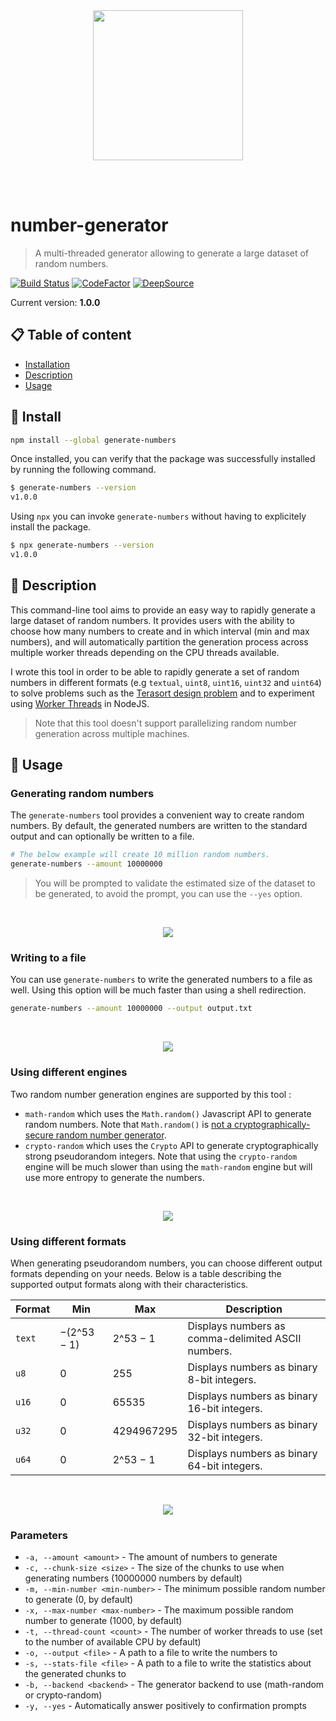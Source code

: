 <br /><br /><br /><br />
<p align="center">
  <img width="240" src="assets/icon.png" />
</p>
<br /><br />

# number-generator
> A multi-threaded generator allowing to generate a large dataset of random numbers.

[![Build Status](https://app.travis-ci.com/HQarroum/number-generator.svg?branch=master)](https://app.travis-ci.com/HQarroum/number-generator)
[![CodeFactor](https://www.codefactor.io/repository/github/hqarroum/number-generator/badge)](https://www.codefactor.io/repository/github/hqarroum/number-generator)
[![DeepSource](https://deepsource.io/gh/HQarroum/number-generator.svg/?label=active+issues&show_trend=true)](https://deepsource.io/gh/HQarroum/number-generator/?ref=repository-badge)

Current version: **1.0.0**

## 📋 Table of content

- [Installation](#-install)
- [Description](#-description)
- [Usage](#usage)

## 🚀 Install

```bash
npm install --global generate-numbers
```

Once installed, you can verify that the package was successfully installed by running the following command.

```bash
$ generate-numbers --version
v1.0.0
```

Using `npx` you can invoke `generate-numbers` without having to explicitely install the package.

```bash
$ npx generate-numbers --version
v1.0.0
```

## 🔰 Description

This command-line tool aims to provide an easy way to rapidly generate a large dataset of random numbers. It provides users with the ability to choose how many numbers to create and in which interval (min and max numbers), and will automatically partition the generation process across multiple worker threads depending on the CPU threads available.

I wrote this tool in order to be able to rapidly generate a set of random numbers in different formats (e.g `textual`, `uint8`, `uint16`, `uint32` and `uint64`) to solve problems such as the [Terasort design problem](https://knaidu.gitbooks.io/problem-solving/content/design_problems/design_peta_and_tera_sort.html) and to experiment using  [Worker Threads](https://nodejs.org/api/worker_threads.html) in NodeJS.

> Note that this tool doesn't support parallelizing random number generation across multiple machines.

## 📘 Usage

### Generating random numbers

The `generate-numbers` tool provides a convenient way to create random numbers. By default, the generated numbers are written to the standard output and can optionally be written to a file.

```bash
# The below example will create 10 million random numbers.
generate-numbers --amount 10000000
```

> You will be prompted to validate the estimated size of the dataset to be generated, to avoid the prompt, you can use the `--yes` option.

<br />
<p align="center">
  <img src="assets/screenshots/create.png" />
</p>

### Writing to a file

You can use `generate-numbers` to write the generated numbers to a file as well. Using this option will be much faster than using a shell redirection.

```bash
generate-numbers --amount 10000000 --output output.txt
```

<br />
<p align="center">
  <img src="assets/screenshots/create-output.png" />
</p>

### Using different engines

Two random number generation engines are supported by this tool :

- `math-random` which uses the `Math.random()` Javascript API to generate random numbers. Note that `Math.random()` is [not a cryptographically-secure random number generator](https://security.stackexchange.com/questions/84906/predicting-math-random-numbers).
- `crypto-random` which uses the `Crypto` API to generate cryptographically strong pseudorandom integers. Note that using the `crypto-random` engine will be much slower than using the `math-random` engine but will use more entropy to generate the numbers.

<br />
<p align="center">
  <img src="assets/screenshots/use-different-engine.png" />
</p>

### Using different formats

When generating pseudorandom numbers, you can choose different output formats depending on your needs. Below is a table describing the supported output formats along with their characteristics.

Format | Min | Max | Description
------ | --- | --- | -----------
`text` |  −(2^53 − 1) | 2^53 − 1 | Displays numbers as comma-delimited ASCII numbers.
`u8`   |  0  | 255 | Displays numbers as binary 8-bit integers.
`u16`  |  0  | 65535 | Displays numbers as binary 16-bit integers.
`u32`  |  0  | 4294967295 | Displays numbers as binary 32-bit integers.
`u64`  |  0  | 2^53 − 1 | Displays numbers as binary 64-bit integers.

<br />
<p align="center">
  <img src="assets/screenshots/use-different-format.png" />
</p>

### Parameters

- `-a, --amount <amount>` - The amount of numbers to generate
- `-c, --chunk-size <size>` - The size of the chunks to use when generating numbers (10000000 numbers by default)
- `-m, --min-number <min-number>` - The minimum possible random number to generate (0, by default)
- `-x, --max-number <max-number>` - The maximum possible random number to generate (1000, by default)
- `-t, --thread-count <count>` - The number of worker threads to use (set to the number of available CPU by default)
- `-o, --output <file>` - A path to a file to write the numbers to
- `-s, --stats-file <file>` - A path to a file to write the statistics about the generated chunks to
- `-b, --backend <backend>` - The generator backend to use (math-random or crypto-random)
- `-y, --yes` - Automatically answer positively to confirmation prompts
